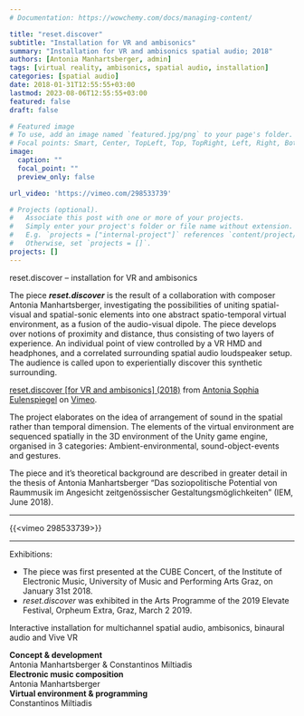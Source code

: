 ```yaml
---
# Documentation: https://wowchemy.com/docs/managing-content/

title: "reset.discover"
subtitle: "Installation for VR and ambisonics"
summary: "Installation for VR and ambisonics spatial audio; 2018"
authors: [Antonia Manhartsberger, admin]
tags: [virtual reality, ambisonics, spatial audio, installation]
categories: [spatial audio]
date: 2018-01-31T12:55:55+03:00
lastmod: 2023-08-06T12:55:55+03:00
featured: false
draft: false

# Featured image
# To use, add an image named `featured.jpg/png` to your page's folder.
# Focal points: Smart, Center, TopLeft, Top, TopRight, Left, Right, BottomLeft, Bottom, BottomRight.
image:
  caption: ""
  focal_point: ""
  preview_only: false

url_video: 'https://vimeo.com/298533739'

# Projects (optional).
#   Associate this post with one or more of your projects.
#   Simply enter your project's folder or file name without extension.
#   E.g. `projects = ["internal-project"]` references `content/project/deep-learning/index.md`.
#   Otherwise, set `projects = []`.
projects: []
---
```

reset.discover – installation for VR and ambisonics

The piece _**reset.discover**_ is the result of a collaboration with composer Antonia Manhartsberger, investigating the possibilities of uniting spatial-visual and spatial-sonic elements into one abstract spatio-temporal virtual environment, as a fusion of the audio-visual dipole. The piece develops over notions of proximity and distance, thus consisting of two layers of experience. An individual point of view controlled by a VR HMD and headphones, and a correlated surrounding spatial audio loudspeaker setup. The audience is called upon to experientially discover this synthetic surrounding.

[reset.discover [for VR and ambisonics] (2018)](https://vimeo.com/298533739) from [Antonia Sophia Eulenspiegel](https://vimeo.com/aseulenspiegel) on [Vimeo](https://vimeo.com).

The project elaborates on the idea of arrangement of sound in the spatial rather than temporal dimension. The elements of the virtual environment are sequenced spatially in the 3D environment of the Unity game engine, organised in 3 categories: Ambient-environmental, sound-object-events and gestures.

The piece and it’s theoretical background are described in greater detail in the thesis of Antonia Manhartsberger “Das soziopolitische Potential von Raummusik im Angesicht zeitgenössischer Gestaltungsmöglichkeiten” (IEM, June 2018).

---
{{<vimeo 298533739>}}


---

Exhibitions: 
- The piece was first presented at the CUBE Concert, of the Institute of Electronic Music, University of Music and Performing Arts Graz, on January 31st 2018.  
- *reset.discover* was exhibited in the Arts Programme of the 2019 Elevate Festival, Orpheum Extra, Graz, March 2 2019.

Interactive installation for multichannel spatial audio, ambisonics, binaural audio and Vive VR

**Concept & development**  
Antonia Manhartsberger & Constantinos Miltiadis  
**Electronic music composition**  
Antonia Manhartsberger  
**Virtual environment & programming**  
Constantinos Miltiadis